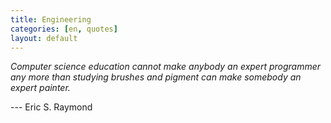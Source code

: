 ```yaml
---
title: Engineering
categories: [en, quotes]
layout: default
---
```


_Computer science education cannot make anybody an expert programmer any more than studying brushes and pigment
can make somebody an expert painter._

--- Eric S. Raymond
